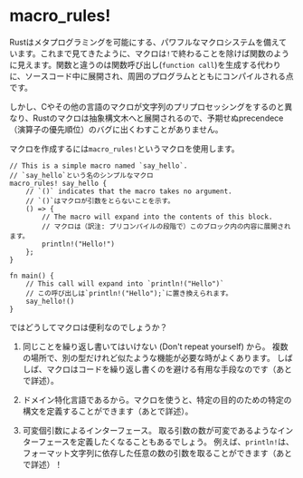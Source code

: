 # macro_rules!

<!--
Rust provides a powerful macro system that allows metaprogramming. As you've
seen in previous chapters, macros look like functions, except that their name
ends with a bang `!`, but instead of generating a function call, macros are
expanded into source code that gets compiled with the rest of the program.
-->
Rustはメタプログラミングを可能にする、パワフルなマクロシステムを備えています。これまで見てきたように、マクロは`!`で終わることを除けば関数のように見えます。関数と違うのは関数呼び出し(`function call`)を生成する代わりに、ソースコード中に展開され、周囲のプログラムとともにコンパイルされる点です。

<!--
However, unlike macros in C and other languages, Rust macros are expanded into
abstract syntax trees, rather than string preprocessing, so you don't get
unexpected precedence bugs.
-->
しかし、Cやその他の言語のマクロが文字列のプリプロセッシングをするのと異なり、Rustのマクロは抽象構文木へと展開されるので、予期せぬprecendece（演算子の優先順位）のバグに出くわすことがありません。

<!--
Macros are created using the `macro_rules!` macro.
-->
マクロを作成するには`macro_rules!`というマクロを使用します。

```rust,editable
// This is a simple macro named `say_hello`.
// `say_hello`という名のシンプルなマクロ
macro_rules! say_hello {
    // `()` indicates that the macro takes no argument.
    // `()`はマクロが引数をとらないことを示す。
    () => {
        // The macro will expand into the contents of this block.
        // マクロは（訳注: プリコンパイルの段階で）このブロック内の内容に展開されます。
        println!("Hello!")
    };
}

fn main() {
    // This call will expand into `println!("Hello")`
    // この呼び出しは`println!("Hello");`に置き換えられます。
    say_hello!()
}
```

<!--
So why are macros useful?
-->
ではどうしてマクロは便利なのでしょうか？

<!--
1. Don't repeat yourself. There are many cases where you may need similar
   functionality in multiple places but with different types. Often, writing a
   macro is a useful way to avoid repeating code. (More on this later)
-->
1. 同じことを繰り返し書いてはいけない (Don't repeat yourself) から。
   複数の場所で、別の型だけれど似たような機能が必要な時がよくあります。
   しばしば、マクロはコードを繰り返し書くのを避ける有用な手段なのです（あとで詳述）。

<!--
2. Domain-specific languages. Macros allow you to define special syntax for a
   specific purpose. (More on this later)
-->
2. ドメイン特化言語であるから。マクロを使うと、特定の目的のための特定の構文を定義することができます（あとで詳述）。

<!--
3. Variadic interfaces. Sometimes you want to define an interface that takes a
   variable number of arguments. An example is `println!` which could take any
   number of arguments, depending on the format string. (More on this later)
-->
3. 可変個引数によるインターフェース。
   取る引数の数が可変であるようなインターフェースを定義したくなることもあるでしょう。
   例えば、`println!`は、フォーマット文字列に依存した任意の数の引数を取ることができます（あとで詳述）！
